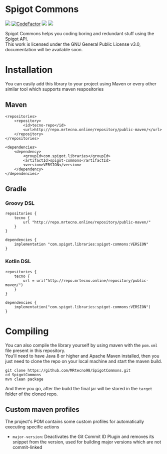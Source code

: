 # Spigot Commons
![](https://img.shields.io/github/workflow/status/MRtecno98/SpigotCommons/SpigotCommons) [![CodeFactor](https://www.codefactor.io/repository/github/mrtecno98/spigotcommons/badge)](https://www.codefactor.io/repository/github/mrtecno98/spigotcommons) ![](https://img.shields.io/github/license/MRtecno98/SpigotCommons) ![](https://img.shields.io/badge/documentation-WIP-blue)

Spigot Commons helps you coding boring and redundant stuff using the Spigot API.\
This work is licensed under the GNU General Public License v3.0, documentation will be available soon.

# Installation
You can easily add this library to your project using Maven or every other similar tool which supports maven respositories

## Maven
```
<repositories>
    <repository>
        <id>tecno-repo</id>
        <url>http://repo.mrtecno.online/repository/public-maven/</url>
    </repository>
</repositories>

<dependencies>
    <dependency>
        <groupId>com.spigot.libraries</groupId>
        <artifactId>spigot-commons</artifactId>
        <version>VERSION</version>
    </dependency>
</dependencies>
```

## Gradle
### Groovy DSL
```
repositories {
    tecno {
        url "http://repo.mrtecno.online/repository/public-maven/"
    }
}

dependencies {
    implementation "com.spigot.libraries:spigot-commons:VERSION"
}
```

### Kotlin DSL
```
repositories {
    tecno {
        url = uri("http://repo.mrtecno.online/repository/public-maven/")
    }
}

dependencies {
    implementation("com.spigot.libraries:spigot-commons:VERSION")
}
```

# Compiling
You can also compile the library yourself by using maven with the `pom.xml` file present in this repository. <br>
You'll need to have Java 8 or higher and Apache Maven installed, 
then you just need to clone the repo on your local machine and start the maven build.

```
git clone https://github.com/MRtecno98/SpigotCommons.git
cd SpigotCommons
mvn clean package
```

And there you go, after the build the final jar will be stored in the `target` folder of the cloned repo.


## Custom maven profiles
The project's POM contains some custom profiles for automatically executing specific actions

* `major-version`: Deactivates the Git Commit ID Plugin and removes its snippet from the version, used for building major versions which are not commit-linked
